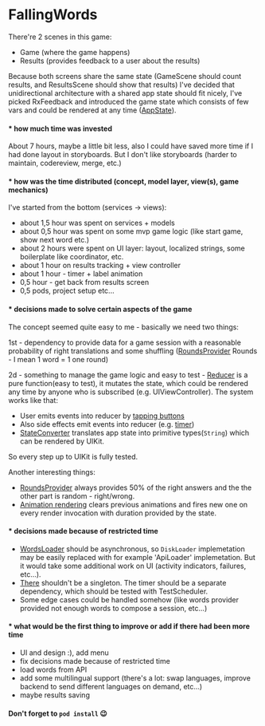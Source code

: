 # FallingWords

There're 2 scenes in this game:
 - Game (where the game happens)
 - Results (provides feedback to a user about the results)
 
 Because both screens share the same state (GameScene should count results, and ResultsScene should show that results) I've decided that unidirectional architecture with a shared app state should fit nicely, I've picked RxFeedback and introduced the game state which consists of few vars and could be rendered at any time ([AppState](https://github.com/AlexShubin/FallingWords/blob/3123a5017fb103b43c78a285182d0782fe95c1ac/FallingWords/AppState/AppState.swift#L8)).
 
#### * how much time was invested
About 7 hours, maybe a little bit less, also I could have saved more time if I had done layout in storyboards.
But I don't like storyboards (harder to maintain, codereview, merge, etc.)
#### * how was the time distributed (concept, model layer, view(s), game mechanics)
I've started from the bottom (services -> views):
- about 1,5 hour was spent on services + models
- about 0,5 hour was spent on some mvp game logic (like start game, show next word etc.)
- about 2 hours were spent on UI layer: layout, localized strings, some boilerplate like coordinator, etc.
- about 1 hour on results tracking + view controller
- about 1 hour  - timer + label animation
- 0,5 hour - get back from results screen
- 0,5 pods, project setup etc...
#### * decisions made to solve certain aspects of the game
The concept seemed quite easy to me - basically we need two things:

1st - dependency to provide data for a game session with a reasonable probability of right translations and some shuffling ([RoundsProvider](https://github.com/AlexShubin/FallingWords/blob/3123a5017fb103b43c78a285182d0782fe95c1ac/FallingWords/Services/RoundsDataProvider.swift) Rounds - I mean 1 word = 1 one round)

2d - something to manage the game logic and easy to test - [Reducer](https://github.com/AlexShubin/FallingWords/blob/3123a5017fb103b43c78a285182d0782fe95c1ac/FallingWords/AppState/AppState.swift#L65) is a pure function(easy to test), it mutates the state, which could be rendered any time by anyone who is subscribed (e.g. UIViewController). The system works like that:

- User emits events into reducer by [tapping buttons](https://github.com/AlexShubin/FallingWords/blob/3123a5017fb103b43c78a285182d0782fe95c1ac/FallingWords/Scenes/GameScene/GameViewController.swift#L147)
- Also side effects emit events into reducer (e.g. [timer](https://github.com/AlexShubin/FallingWords/blob/3123a5017fb103b43c78a285182d0782fe95c1ac/FallingWords/AppState/SideEffects.swift#L59))
- [StateConverter](https://github.com/AlexShubin/FallingWords/blob/3123a5017fb103b43c78a285182d0782fe95c1ac/FallingWords/Scenes/ResultsScene/ResultsViewStateConverter.swift) translates app state into primitive types(`String`) which can be rendered by UIKit.

So every step up to UIKit is fully tested.

Another interesting things:

- [RoundsProvider](https://github.com/AlexShubin/FallingWords/blob/3123a5017fb103b43c78a285182d0782fe95c1ac/FallingWords/Services/RoundsDataProvider.swift) always provides 50% of the right answers and the the other part is random - right/wrong.
- [Animation rendering](https://github.com/AlexShubin/FallingWords/blob/3123a5017fb103b43c78a285182d0782fe95c1ac/FallingWords/Scenes/GameScene/GameViewController.swift#L104) clears previous animations and fires new one on every render invocation with duration provided by the state.
#### * decisions made because of restricted time
- [WordsLoader](https://github.com/AlexShubin/FallingWords/blob/3123a5017fb103b43c78a285182d0782fe95c1ac/FallingWords/Services/TranslatedWordsLoader.swift) should be asynchronous, so `DiskLoader` implemetation may be easily replaced with for example 'ApiLoader' implemetation. But it would take some additional work on UI (activity indicators, failures, etc...).
- [There](https://github.com/AlexShubin/FallingWords/blob/3123a5017fb103b43c78a285182d0782fe95c1ac/FallingWords/AppState/SideEffects.swift#L61) shouldn't be a singleton. The timer should be a separate dependency, which should be tested with TestScheduler.
- Some edge cases could be handled somehow (like words provider provided not enough words to compose a session, etc...)
#### * what would be the first thing to improve or add if there had been more time
- UI and design :), add menu
- fix decisions made because of restricted time
- load words from API
- add some multilingual support (there's a lot: swap languages, improve backend to send different languages on demand, etc...)
- maybe results saving


#### Don't forget to `pod install` 😉
